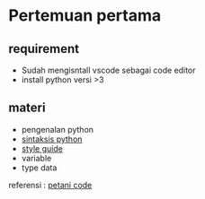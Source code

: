 # Pertemuan pertama

## requirement 
- Sudah mengisntall vscode sebagai code editor
- install python versi >3

## materi
- pengenalan python
- [sintaksis python](https://www.petanikode.com/python-sintaks/)
- [style guide](https://google.github.io/styleguide/pyguide.html)
- variable
- type data
  
referensi : [petani code](https://www.petanikode.com/tutorial/python/)